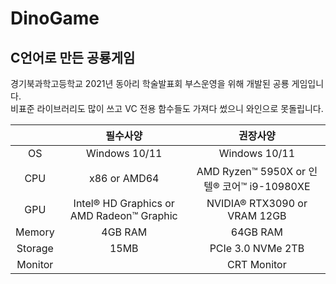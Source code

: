 # DinoGame
C언어로 만든 공룡게임
--------
경기북과학고등학교 2021년 동아리 학술발표회 부스운영을 위해 개발된 공룡 게임입니다.<br>
비표준 라이브러리도 많이 쓰고 VC 전용 함수들도 가져다 썼으니 와인으로 못돌립니다.

||필수사양|권장사양|
|:---:|:---:|:---:|
|OS|Windows 10/11|Windows 10/11|
|CPU|x86 or AMD64|AMD Ryzen™ 5950X or 인텔® 코어™ i9-10980XE|
|GPU|Intel® HD Graphics or AMD Radeon™ Graphic|NVIDIA® RTX3090 or VRAM 12GB|
|Memory|4GB RAM|64GB RAM|
|Storage|15MB|PCIe 3.0 NVMe 2TB|
|Monitor||CRT Monitor|
